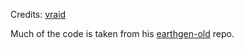 Credits: [vraid](https://github.com/vraid)

Much of the code is taken from his [earthgen-old](https://github.com/vraid/earthgen-old) repo.